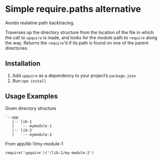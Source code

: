  
# Simple require.paths alternative

Avoids realative path backtracing. 

Traverses up the directory structure from the location of the file in which the call to `upquire` is made, and looks for the module path to `require` along the way. Returns the `require`'d if its path is found on one of the parent directories.

## Installation
1. Add `upquire` as a dependency to your project’s `package.json`
2. Run `npm install`

## Usage Examples
Given directory structure

    `--app
       |-- lib-1
       |   `-- mymodule-1
       |-- lib-2
       |   `-- mymodule-2
 
From app/lib-1/my-module-1

    require('upquire')('/lib-2/my-module-2')
    
 
